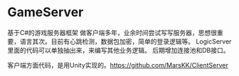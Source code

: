 # GameServer
基于C#的游戏服务器框架
做客户端多年，业余时间尝试写写服务器，思想很重要，语言其次。目前有心跳检测，数据包加密，简单的登录逻辑等。
LogicServer里面的代码可以单独抽出来，来编写其他业务逻辑。
后期增加连接池和DB接口。

客户端方面代码，是用Unity实现的。https://github.com/MarsKK/ClientServer
